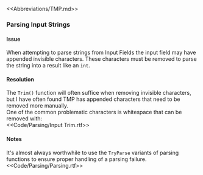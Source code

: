 <<Abbreviations/TMP.md>>  
### Parsing Input Strings
#### Issue
When attempting to parse strings from Input Fields the input field may have appended invisible characters. These characters must be removed to parse the string into a result like an `int`.

#### Resolution
The `Trim()` function will often suffice when removing invisible characters, but I have often found TMP has appended characters that need to be removed more manually.  
One of the common problematic characters is whitespace that can be removed with:  
<<Code/Parsing/Input Trim.rtf>>  

#### Notes
It's almost always worthwhile to use the `TryParse` variants of parsing functions to ensure proper handling of a parsing failure.  
<<Code/Parsing/Parsing.rtf>>  